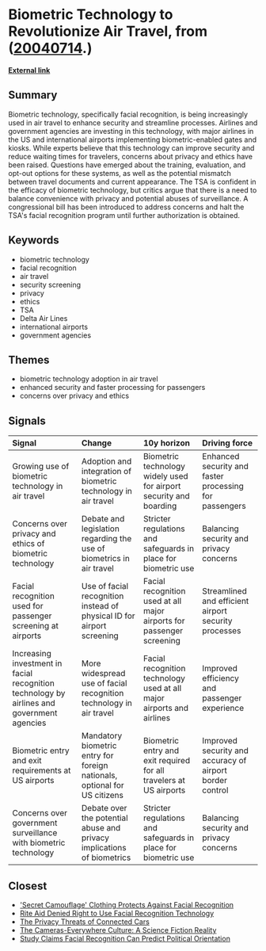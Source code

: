 # __Biometric Technology to Revolutionize Air Travel__, from ([20040714](https://kghosh.substack.com/p/20040714).)

__[External link](https://www.sanjuandailystar.com/post/facial-recognition-coming-soon-to-an-airport-near-you?utm_source=substack&utm_medium=email)__



## Summary

Biometric technology, specifically facial recognition, is being increasingly used in air travel to enhance security and streamline processes. Airlines and government agencies are investing in this technology, with major airlines in the US and international airports implementing biometric-enabled gates and kiosks. While experts believe that this technology can improve security and reduce waiting times for travelers, concerns about privacy and ethics have been raised. Questions have emerged about the training, evaluation, and opt-out options for these systems, as well as the potential mismatch between travel documents and current appearance. The TSA is confident in the efficacy of biometric technology, but critics argue that there is a need to balance convenience with privacy and potential abuses of surveillance. A congressional bill has been introduced to address concerns and halt the TSA's facial recognition program until further authorization is obtained.

## Keywords

* biometric technology
* facial recognition
* air travel
* security screening
* privacy
* ethics
* TSA
* Delta Air Lines
* international airports
* government agencies

## Themes

* biometric technology adoption in air travel
* enhanced security and faster processing for passengers
* concerns over privacy and ethics

## Signals

| Signal                                                                                     | Change                                                                    | 10y horizon                                                           | Driving force                                            |
|:-------------------------------------------------------------------------------------------|:--------------------------------------------------------------------------|:----------------------------------------------------------------------|:---------------------------------------------------------|
| Growing use of biometric technology in air travel                                          | Adoption and integration of biometric technology in air travel            | Biometric technology widely used for airport security and boarding    | Enhanced security and faster processing for passengers   |
| Concerns over privacy and ethics of biometric technology                                   | Debate and legislation regarding the use of biometrics in air travel      | Stricter regulations and safeguards in place for biometric use        | Balancing security and privacy concerns                  |
| Facial recognition used for passenger screening at airports                                | Use of facial recognition instead of physical ID for airport screening    | Facial recognition used at all major airports for passenger screening | Streamlined and efficient airport security processes     |
| Increasing investment in facial recognition technology by airlines and government agencies | More widespread use of facial recognition technology in air travel        | Facial recognition technology used at all major airports and airlines | Improved efficiency and passenger experience             |
| Biometric entry and exit requirements at US airports                                       | Mandatory biometric entry for foreign nationals, optional for US citizens | Biometric entry and exit required for all travelers at US airports    | Improved security and accuracy of airport border control |
| Concerns over government surveillance with biometric technology                            | Debate over the potential abuse and privacy implications of biometrics    | Stricter regulations and safeguards in place for biometric use        | Balancing security and privacy concerns                  |

## Closest

* ['Secret Camouflage' Clothing Protects Against Facial Recognition](281fd0758b55c5d94dbc4a181e043f2c)
* [Rite Aid Denied Right to Use Facial Recognition Technology](860579742aa1ee0b528d16ec24f2ff83)
* [The Privacy Threats of Connected Cars](cc8016bef53cadd0aadec4626a406982)
* [The Cameras-Everywhere Culture: A Science Fiction Reality](7790ecd5c227bae024a54ac5725ac978)
* [Study Claims Facial Recognition Can Predict Political Orientation](3373ed6e78f39ee296b4005e8975592b)